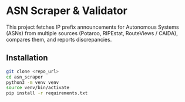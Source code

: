 # ASN Scraper & Validator

This project fetches IP prefix announcements for Autonomous Systems (ASNs) from multiple sources (Potaroo, RIPEstat, RouteViews / CAIDA), compares them, and reports discrepancies.

## Installation

```bash
git clone <repo_url>
cd asn_scraper
python3 -m venv venv
source venv/bin/activate
pip install -r requirements.txt
